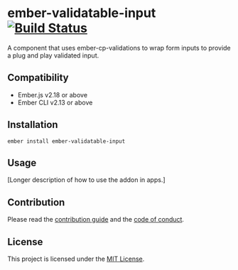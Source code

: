 ember-validatable-input [![Build Status](https://travis-ci.org/HallDJack/ember-validatable-input.svg?branch=master)](https://travis-ci.org/HallDJack/ember-validatable-input)
==============================================================================

A component that uses ember-cp-validations to wrap form inputs to provide a plug and play validated input.


Compatibility
------------------------------------------------------------------------------

* Ember.js v2.18 or above
* Ember CLI v2.13 or above

Installation
------------------------------------------------------------------------------

```
ember install ember-validatable-input
```


Usage
------------------------------------------------------------------------------

[Longer description of how to use the addon in apps.]

Contribution
------------------------------------------------------------------------------

Please read the [contribution guide](CONTRIBUTING.md) and the [code of conduct](CODE_OF_CONDUCT.md).


License
------------------------------------------------------------------------------

This project is licensed under the [MIT License](LICENSE.md).
